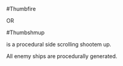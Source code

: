 #Thumbfire

OR

#Thumbshmup

is a procedural side scrolling shootem up.

All enemy ships are procedurally generated.


